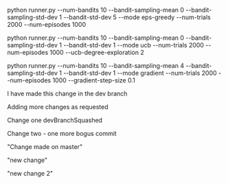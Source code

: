 python runner.py --num-bandits 10 --bandit-sampling-mean 0 --bandit-sampling-std-dev 1 --bandit-std-dev 5 --mode eps-greedy --num-trials 2000 --num-episodes 1000

python runner.py --num-bandits 10 --bandit-sampling-mean 0 --bandit-sampling-std-dev 1 --bandit-std-dev 1 --mode ucb --num-trials 2000 --num-episodes 1000 --ucb-degree-exploration 2

python runner.py --num-bandits 10 --bandit-sampling-mean 4 --bandit-sampling-std-dev 1 --bandit-std-dev 1 --mode gradient --num-trials 2000 --num-episodes 1000 --gradient-step-size 0.1


I have made this change in the dev branch


Adding more changes as requested

Change one devBranchSquashed

Change two - one more bogus commit

"Change made on master"

"new change"

"new change 2"